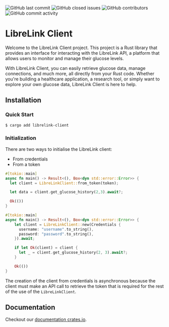
![GitHub last commit](https://img.shields.io/github/last-commit/libreconnect/libre-link-client)
![GitHub closed issues](https://img.shields.io/github/issues-closed/libreconnect/libre-link-client)
![GitHub contributors](https://img.shields.io/github/contributors/libreconnect/libre-link-client)
![GitHub commit activity](https://img.shields.io/github/commit-activity/m/libreconnect/libre-link-client)

# LibreLink Client

Welcome to the LibreLink Client project. This project is a Rust library that provides an interface for interacting with the LibreLink API, a platform that allows users to monitor and manage their glucose levels.

With LibreLink Client, you can easily retrieve glucose data, manage connections, and much more, all directly from your Rust code. Whether you're building a healthcare application, a research tool, or simply want to explore your own glucose data, LibreLink Client is here to help.

## Installation

### Quick Start

```sh
$ cargo add librelink-client
```

### Initialization

There are two ways to initialise the LibreLink client:
- From credentials
- From a token

```rs
#[tokio::main]
async fn main() -> Result<(), Box<dyn std::error::Error>> {
  let client = LibreLinkClient::from_token(token);

  let data = client.get_glucose_history(2,3).await?;

  Ok(())
}
```

```rs
#[tokio::main]
async fn main() -> Result<(), Box<dyn std::error::Error>> {
    let client = LibreLinkClient::new(Credentials {
      username: "username".to_string(),
      password: "password".to_string(),
    }).await;

    if let Ok(client) = client {
      let _ = client.get_glucose_history(2, 3).await?;
    }

    Ok(())
}
```

The creation of the client from credentials is asynchronous because the client must make an API call to retrieve the token that is required for the rest of the use of the `LibreLinkClient`.

## Documentation

Checkout our [documentation crates.io](https://docs.rs/librelink-client/0.1.2/librelink_client/index.html).